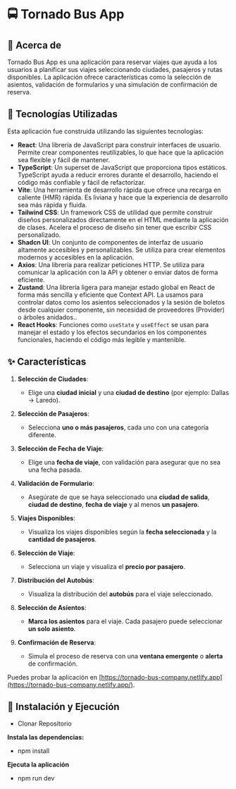 # 🚍 Tornado Bus App

## 📖 Acerca de

Tornado Bus App es una aplicación para reservar viajes que ayuda a los usuarios a planificar sus viajes seleccionando ciudades, pasajeros y rutas disponibles. La aplicación ofrece características como la selección de asientos, validación de formularios y una simulación de confirmación de reserva.

## 🔧 Tecnologías Utilizadas

Esta aplicación fue construida utilizando las siguientes tecnologías:

- **React**: Una librería de JavaScript para construir interfaces de usuario. Permite crear componentes reutilizables, lo que hace que la aplicación sea flexible y fácil de mantener.
- **TypeScript**: Un superset de JavaScript que proporciona tipos estáticos. TypeScript ayuda a reducir errores durante el desarrollo, haciendo el código más confiable y fácil de refactorizar.
- **Vite**: Una herramienta de desarrollo rápida que ofrece una recarga en caliente (HMR) rápida. Es liviana y hace que la experiencia de desarrollo sea más rápida y fluida.
- **Tailwind CSS**: Un framework CSS de utilidad que permite construir diseños personalizados directamente en el HTML mediante la aplicación de clases. Acelera el proceso de diseño sin tener que escribir CSS personalizado.
- **Shadcn UI**: Un conjunto de componentes de interfaz de usuario altamente accesibles y personalizables. Se utiliza para crear elementos modernos y accesibles en la aplicación.
- **Axios**: Una librería para realizar peticiones HTTP. Se utiliza para comunicar la aplicación con la API y obtener o enviar datos de forma eficiente.
- **Zustand**: Una librería ligera para manejar estado global en React de forma más sencilla y eficiente que Context API. La usamos para controlar datos como los asientos seleccionados y la sesión de boletos desde cualquier componente, sin necesidad de proveedores (Provider) o árboles anidados..
- **React Hooks**: Funciones como `useState` y `useEffect` se usan para manejar el estado y los efectos secundarios en los componentes funcionales, haciendo el código más legible y mantenible.

## ✨ Características

1. **Selección de Ciudades**:
   - Elige una **ciudad inicial** y una **ciudad de destino** (por ejemplo: Dallas → Laredo).

2. **Selección de Pasajeros**:
   - Selecciona **uno o más pasajeros**, cada uno con una categoría diferente.

3. **Selección de Fecha de Viaje**:
   - Elige una **fecha de viaje**, con validación para asegurar que no sea una fecha pasada.

4. **Validación de Formulario**:
   - Asegúrate de que se haya seleccionado una **ciudad de salida**, **ciudad de destino**, **fecha de viaje** y al menos **un pasajero**.

5. **Viajes Disponibles**:
   - Visualiza los viajes disponibles según la **fecha seleccionada** y la **cantidad de pasajeros**.

6. **Selección de Viaje**:
   - Selecciona un viaje y visualiza el **precio por pasajero**.

7. **Distribución del Autobús**:
   - Visualiza la distribución del **autobús** para el viaje seleccionado.

8. **Selección de Asientos**:
   - **Marca los asientos** para el viaje. Cada pasajero puede seleccionar **un solo asiento**.

9. **Confirmación de Reserva**:
   - Simula el proceso de reserva con una **ventana emergente** o **alerta** de confirmación.

Puedes probar la aplicación en [https://tornado-bus-company.netlify.app](https://tornado-bus-company.netlify.app/).

## 🚀 Instalación y Ejecución

- Clonar Repositorio

**Instala las dependencias:**
- npm install

**Ejecuta la aplicación**
- npm run dev
